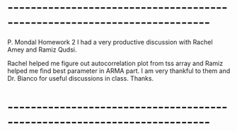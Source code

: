 # -------------------------------------------------------------------------
P. Mondal
Homework 2
I had a very productive discussion with Rachel Amey and Ramiz Qudsi.

Rachel helped me figure out autocorrelation plot from tss array and
Ramiz helped me find best parameter in ARMA part.
I am very thankful to them and Dr. Bianco for useful discussions in class.
Thanks.
# -------------------------------------------------------------------------

